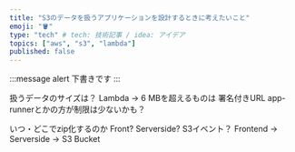 ```yaml
---
title: "S3のデータを扱うアプリケーションを設計するときに考えたいこと"
emoji: "🪣"
type: "tech" # tech: 技術記事 / idea: アイデア
topics: ["aws", "s3", "lambda"]
published: false
---
```


:::message alert
下書きです
:::

扱うデータのサイズは？ 
  Lambda -> 6 MBを超えるものは 署名付きURL
  app-runnerとかの方が制限は少ないかも？

いつ・どこでzip化するのか Front? Serverside? S3イベント？
Frontend -> Serverside -> S3 Bucket




